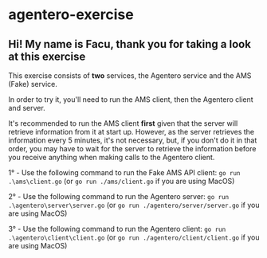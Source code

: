 # agentero-exercise

## Hi! My name is Facu, thank you for taking a look at this exercise 

This exercise consists of **two** services, the Agentero service and the AMS (Fake) service.

In order to try it, you'll need to run the AMS client, then the Agentero client and server.

It's recommended to run the AMS client **first** given that the server will retrieve information from it at start up. However, as the server retrieves the information every 5 minutes, it's not necessary, but, if you don't do it in that order, you may have to wait for the server to retrieve the information before you receive anything when making calls to the Agentero client.

1° - Use the following command to run the Fake AMS API client: `go run .\ams\client.go` (or `go run ./ams/client.go` if you are using MacOS)

2° - Use the following command to run the Agentero server: `go run .\agentero\server\server.go` (or `go run ./agentero/server/server.go` if you are using MacOS)

3° - Use the following command to run the Agentero client: `go run .\agentero\client\client.go` (or `go run ./agentero/client/client.go` if you are using MacOS)
